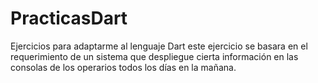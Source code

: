 # PracticasDart
Ejercicios para adaptarme al lenguaje Dart
este ejercicio se basara en el requerimiento de un sistema que despliegue cierta información en las consolas de los operarios todos los días en la mañana.

